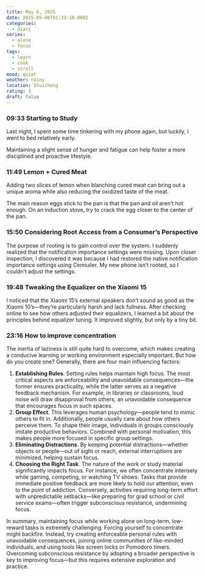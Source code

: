 ```yaml
---
title: May 6, 2025
date: 2025-05-06T01:33:18.000Z
categories:
  - diary
series:
  - alone
  - focus
tags:
  - learn
  - cook
  - stroll
mood: quiet
weather: rainy
location: Shuicheng
rating: 3
draft: false
---
```


### 09:33 Starting to Study  

Last night, I spent some time tinkering with my phone again, but luckily, I went to bed relatively early.  

Maintaining a slight sense of hunger and fatigue can help foster a more disciplined and proactive lifestyle.  

### 11:49 Lemon + Cured Meat  

Adding two slices of lemon when blanching cured meat can bring out a unique aroma while also reducing the oxidized taste of the meat.  

The main reason eggs stick to the pan is that the pan and oil aren’t hot enough. On an induction stove, try to crack the egg closer to the center of the pan.  

### 15:50 Considering Root Access from a Consumer’s Perspective  

The purpose of rooting is to gain control over the system. I suddenly realized that the notification importance settings were missing. Upon closer inspection, I discovered it was because I had restored the native notification importance settings using Cemiuiler. My new phone isn’t rooted, so I couldn’t adjust the settings.  

### 19:48 Tweaking the Equalizer on the Xiaomi 15  

I noticed that the Xiaomi 15’s external speakers don’t sound as good as the Xiaomi 10’s—they’re particularly harsh and lack fullness. After checking online to see how others adjusted their equalizers, I learned a bit about the principles behind equalizer tuning. It improved slightly, but only by a tiny bit.  

### 23:16 How to improve concentration

The inertia of laziness is still quite hard to overcome, which makes creating a conducive learning or working environment especially important. But how do you create one? Generally, there are four main influencing factors:  

1. **Establishing Rules**. Setting rules helps maintain high focus. The most critical aspects are enforceability and unavoidable consequences—the former ensures practicality, while the latter serves as a negative feedback mechanism. For example, in libraries or classrooms, loud noise will draw disapproval from others, an unavoidable consequence that encourages focus in such spaces.  
2. **Group Effect**. This leverages human psychology—people tend to mimic others to fit in. Additionally, people usually care about how others perceive them. To shape their image, individuals in groups consciously imitate productive behaviors. Combined with personal motivation, this makes people more focused in specific group settings.  
3. **Eliminating Distractions**. By keeping potential distractions—whether objects or people—out of sight or reach, external interruptions are minimized, helping sustain focus.  
4. **Choosing the Right Task**. The nature of the work or study material significantly impacts focus. For instance, we often concentrate intensely while gaming, competing, or watching TV shows. Tasks that provide immediate positive feedback are more likely to hold our attention, even to the point of addiction. Conversely, activities requiring long-term effort with unpredictable setbacks—like preparing for grad school or civil service exams—often trigger subconscious resistance, undermining focus.  

In summary, maintaining focus while working alone on long-term, low-reward tasks is extremely challenging. Forcing yourself to concentrate might backfire. Instead, try creating enforceable personal rules with unavoidable consequences, joining online communities of like-minded individuals, and using tools like screen locks or Pomodoro timers. Overcoming subconscious resistance by adopting a broader perspective is key to improving focus—but this requires extensive exploration and practice. 